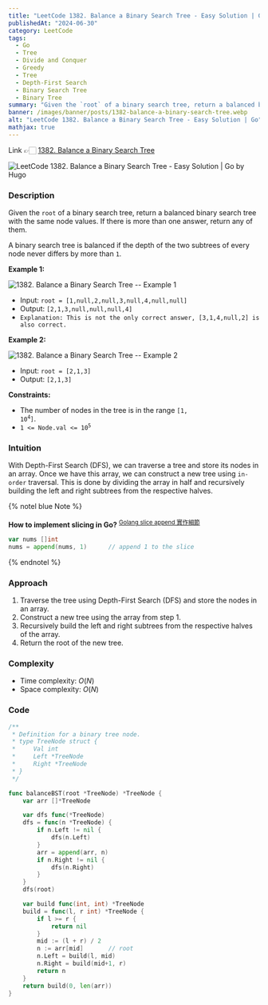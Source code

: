 ```yaml
---
title: "LeetCode 1382. Balance a Binary Search Tree - Easy Solution | Go"
publishedAt: "2024-06-30"
category: LeetCode
tags:
  - Go
  - Tree
  - Divide and Conquer
  - Greedy
  - Tree
  - Depth-First Search
  - Binary Search Tree
  - Binary Tree
summary: "Given the `root` of a binary search tree, return a balanced binary search tree with the same node values. If there is more than one answer, return any of them."
banner: /images/banner/posts/1382-balance-a-binary-search-tree.webp
alt: "LeetCode 1382. Balance a Binary Search Tree - Easy Solution | Go"
mathjax: true
---
```


Link 👉🏻 [1382. Balance a Binary Search Tree](https://leetcode.com/problems/balance-a-binary-search-tree/)

![LeetCode 1382. Balance a Binary Search Tree - Easy Solution | Go by Hugo](/images/banner/posts/1382-balance-a-binary-search-tree.webp)

### Description

Given the `root` of a binary search tree, return a balanced binary search tree with the same node values. If there is more than one answer, return any of them.

A binary search tree is balanced if the depth of the two subtrees of every node never differs by more than `1`.

**Example 1:**

![1382. Balance a Binary Search Tree -- Example 1](https://assets.leetcode.com/uploads/2021/08/10/balance1-tree.jpg)

- Input: `root = [1,null,2,null,3,null,4,null,null]`
- Output: `[2,1,3,null,null,null,4]`
- `Explanation: This is not the only correct answer, [3,1,4,null,2] is also correct.`

**Example 2:**

![1382. Balance a Binary Search Tree -- Example 2](https://assets.leetcode.com/uploads/2021/08/10/balanced2-tree.jpg)

- Input: `root = [2,1,3]`
- Output: `[2,1,3]`

**Constraints:**

- The number of nodes in the tree is in the range <code>[1, 10<sup>4</sup>]</code>.
- <code>1 <= Node.val <= 10<sup>5</sup></code>

### Intuition

With Depth-First Search (DFS), we can traverse a tree and store its nodes in an array. Once we have this array, we can construct a new tree using `in-order` traversal. This is done by dividing the array in half and recursively building the left and right subtrees from the respective halves.

{% notel blue Note %}

**How to implement slicing in Go?** <sup><a href="https://yushuanhsieh.github.io/post/2021-12-29-golang-slice-append/" target="_blank">Golang slice append 實作細節</a></sup>

```go
var nums []int
nums = append(nums, 1)		// append 1 to the slice
```

{% endnotel %}

### Approach

1. Traverse the tree using Depth-First Search (DFS) and store the nodes in an array.
2. Construct a new tree using the array from step 1.
3. Recursively build the left and right subtrees from the respective halves of the array.
4. Return the root of the new tree.

### Complexity

- Time complexity: $O(N)$
- Space complexity: $O(N)$

### Code

```go
/**
 * Definition for a binary tree node.
 * type TreeNode struct {
 *     Val int
 *     Left *TreeNode
 *     Right *TreeNode
 * }
 */

func balanceBST(root *TreeNode) *TreeNode {
	var arr []*TreeNode

	var dfs func(*TreeNode)
	dfs = func(n *TreeNode) {
		if n.Left != nil {
			dfs(n.Left)
		}
		arr = append(arr, n)
		if n.Right != nil {
			dfs(n.Right)
		}
	}
	dfs(root)

	var build func(int, int) *TreeNode
	build = func(l, r int) *TreeNode {
		if l >= r {
			return nil
		}
		mid := (l + r) / 2
		n := arr[mid]		// root
		n.Left = build(l, mid)
		n.Right = build(mid+1, r)
		return n
	}
	return build(0, len(arr))
}
```
